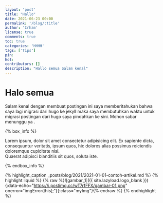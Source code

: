 ```yaml
---
layout: 'post'
title: "Hallo"
date: 2021-06-23 00:00
permalink: '/blog/:title'
author: 'Irham'
license: true
comments: true
toc: true
categories: 'HHHH'
tags: ['Tips']
pin:
hot:
contributors: []
description: "Hallo semua Salam kenal"
---
```


<h1>Halo semua</h1> Salam kenal dengan membuat postingan ini saya memberitahukan bahwa saya lagi migrasi dari hugo ke jekyll maka saya membutuhkan waktu untuk migrasi postingan dari hugo saya pindahkan ke sini.
Mohon sabar menunggu ya .

{% box_info %}
<p markdown=1>Lorem ipsum, dolor sit amet consectetur adipisicing elit. Ex sapiente dicta,<br>
consequuntur veritatis, ipsum quos, hic dolores alias possimus reiciendis doloremque cupiditate nisi.<br>
Quaerat adipisci blanditiis sit quos, soluta iste.<p>
{% endbox_info %}

{% highlight_caption _posts/blog/2021/2021-01-01-contoh-artikel.md %}
{% highlight liquid %}
{% raw %}![gambar_1]({{ site.lazyload.logo_blank }}){:data-echo="https://i.postimg.cc/wT7rfFFX/gambar-01.png" onerror="imgError(this);"}{:class="myImg"}{% endraw %}
{% endhighlight %}
